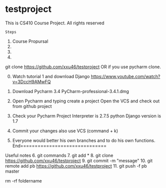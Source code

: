 # testproject
This is CS410 Course Project.
All rights reserved

    Steps 
1.  Course Propursal
2.  
3. 
4. 


git clone https://github.com/xxu46/testproject OR if you use pycharm clone. 

0. Watch tutorial 1 and download Django 
https://www.youtube.com/watch?v=3DccH9AMwFQ

1. Download Pycharm 3.4
PyCharm-professional-3.4.1.dmg

2. Open Pycharm and typing create a project
Open the VCS and check out from github project

3. Check your Pycharm Project Interpreter is 2.7.5 python
    Django version is 1.7

4. Commit your changes also use VCS   (command + k)


5. Everyone would better his own branches and to do his own functions. 
End==============================

Useful notes
6. git commands
7. git add *
8. git clone https://github.com/xxu46/testproject
9. git commit -m "message"
10. git remote add pb https://github.com/xxu46/testproject
11. git push -f pb master

rm -rf foldername
